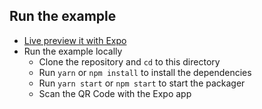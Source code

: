 ## Run the example

- [Live preview it with Expo](https://expo.io/@gbhasha/react-native-segmented-control-ui)
- Run the example locally
  + Clone the repository and `cd` to this directory
  + Run `yarn` or `npm install` to install the dependencies
  + Run `yarn start` or `npm start` to start the packager
  + Scan the QR Code with the Expo app